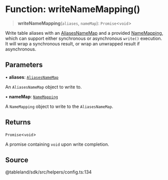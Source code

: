 # Function: writeNameMapping()

> **writeNameMapping**(`aliases`, `nameMap`): `Promise`\<`void`\>

Write table aliases with an [AliasesNameMap](../interfaces/AliasesNameMap.md) and a provided
[NameMapping](../type-aliases/NameMapping.md), which can support either synchronous or asynchronous
`write()` execution. It will wrap a synchronous result, or wrap an unwrapped
result if asynchronous.

## Parameters

• **aliases**: [`AliasesNameMap`](../interfaces/AliasesNameMap.md)

An `AliasesNameMap` object to write to.

• **nameMap**: [`NameMapping`](../type-aliases/NameMapping.md)

A `NameMapping` object to write to the `AliasesNameMap`.

## Returns

`Promise`\<`void`\>

A promise containing `void` upon write completion.

## Source

@tableland/sdk/src/helpers/config.ts:134
